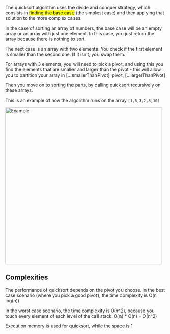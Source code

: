 The quicksort algorithm uses the divide and conquer strategy, which consists in <mark>finding the base case</mark> (the simplest case) and then applying that solution to the more complex cases.

In the case of sorting an array of numbers, the base case will be an empty array or an array with just one element. In this case, you just return the array because there is nothing to sort.

The next case is an array with two elements. You check if the first element is smaller than the second one. If it isn't, you swap them.

For arrays with 3 elements, you will need to pick a pivot, and using this you find the elements that are smaller and larger than the pivot - this will allow you to partition your array in [...smallerThanPivot], pivot, [...largerThanPivot]

Then you move on to sorting the parts, by calling quicksort recursively on these arrays.

This is an example of how the algorithm runs on the array `[1,5,3,2,8,10]`

<img width="491" alt="Example" src="https://user-images.githubusercontent.com/39148794/204911951-98e5a19b-41f4-416b-a57f-14531593e560.png">

## Complexities

The performance of quicksort depends on the pivot you choose.
In the best case scenario (where you pick a good pivot), the time complexity is O(n log(n)).

In the worst case scenario, the time complexity is O(n^2), because you touch every element of each level of the call stack: O(n) \* O(n) = O(n^2)

Execution memory is used for quicksort, while the space is 1

